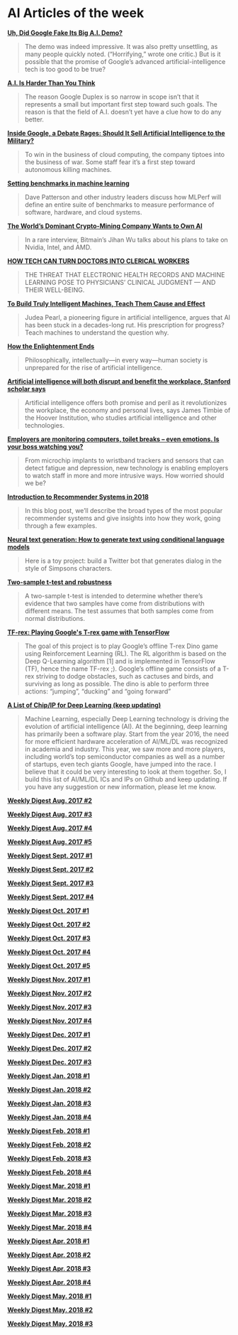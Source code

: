 # AI Articles of the week

**[Uh, Did Google Fake Its Big A.I. Demo?](https://www.vanityfair.com/news/2018/05/uh-did-google-fake-its-big-ai-demo/amp)**
> The demo was indeed impressive. It was also pretty unsettling, as many people quickly noted. (“Horrifying,” wrote one critic.) But is it possible that the promise of Google’s advanced artificial-intelligence tech is too good to be true? 

**[A.I. Is Harder Than You Think](https://www.nytimes.com/2018/05/18/opinion/artificial-intelligence-challenges.html)**
> The reason Google Duplex is so narrow in scope isn’t that it represents a small but important first step toward such goals. The reason is that the field of A.I. doesn’t yet have a clue how to do any better.

**[Inside Google, a Debate Rages: Should It Sell Artificial Intelligence to the Military?](https://www.bloomberg.com/news/articles/2018-05-14/inside-google-a-debate-rages-should-it-sell-artificial-intelligence-to-the-military)**
> To win in the business of cloud computing, the company tiptoes into the business of war. Some staff fear it’s a first step toward autonomous killing machines.

**[Setting benchmarks in machine learning](https://www.oreilly.com/ideas/setting-benchmarks-in-machine-learning)**
> Dave Patterson and other industry leaders discuss how MLPerf will define an entire suite of benchmarks to measure performance of software, hardware, and cloud systems.

**[The World’s Dominant Crypto-Mining Company Wants to Own AI](https://www.bloomberg.com/news/features/2018-05-17/china-s-crypto-chips-king-sets-his-sights-on-ai)**
> In a rare interview, Bitmain’s Jihan Wu talks about his plans to take on Nvidia, Intel, and AMD.

**[HOW TECH CAN TURN DOCTORS INTO CLERICAL WORKERS](https://www.nytimes.com/interactive/2018/05/16/magazine/health-issue-what-we-lose-with-data-driven-medicine.html)**
> THE THREAT THAT ELECTRONIC HEALTH RECORDS AND MACHINE LEARNING POSE TO PHYSICIANS’ CLINICAL JUDGMENT — AND THEIR WELL-BEING.

**[To Build Truly Intelligent Machines, Teach Them Cause and Effect](https://www.quantamagazine.org/to-build-truly-intelligent-machines-teach-them-cause-and-effect-20180515/)**
> Judea Pearl, a pioneering figure in artificial intelligence, argues that AI has been stuck in a decades-long rut. His prescription for progress? Teach machines to understand the question why.

**[How the Enlightenment Ends](https://www.theatlantic.com/magazine/archive/2018/06/henry-kissinger-ai-could-mean-the-end-of-human-history/559124/)**
> Philosophically, intellectually—in every way—human society is unprepared for the rise of artificial intelligence.

**[Artificial intelligence will both disrupt and benefit the workplace, Stanford scholar says](https://news.stanford.edu/2018/05/17/artificial-intelligence-workplace/)**
> Artificial intelligence offers both promise and peril as it revolutionizes the workplace, the economy and personal lives, says James Timbie of the Hoover Institution, who studies artificial intelligence and other technologies.

**[Employers are monitoring computers, toilet breaks – even emotions. Is your boss watching you?](https://www.theguardian.com/world/2018/may/14/is-your-boss-secretly-or-not-so-secretly-watching-you)**
> From microchip implants to wristband trackers and sensors that can detect fatigue and depression, new technology is enabling employers to watch staff in more and more intrusive ways. How worried should we be?

**[Introduction to Recommender Systems in 2018](https://tryolabs.com/blog/introduction-to-recommender-systems/)**
> In this blog post, we’ll describe the broad types of the most popular recommender systems and give insights into how they work, going through a few examples.

**[Neural text generation: How to generate text using conditional language models](https://medium.com/phrasee/neural-text-generation-generating-text-using-conditional-language-models-a37b69c7cd4b)**
> Here is a toy project: build a Twitter bot that generates dialog in the style of Simpsons characters. 

**[Two-sample t-test and robustness](https://www.johndcook.com/blog/2018/05/11/two-sample-t-test/)**
> A two-sample t-test is intended to determine whether there’s evidence that two samples have come from distributions with different means. The test assumes that both samples come from normal distributions.

**[TF-rex: Playing Google's T-rex game with TensorFlow](https://vdutor.github.io/blog/2018/05/07/TF-rex.html)**
> The goal of this project is to play Google’s offline T-rex Dino game using Reinforcement Learning (RL). The RL algorithm is based on the Deep Q-Learning algorithm [1] and is implemented in TensorFlow (TF), hence the name TF-rex ;). Google’s offline game consists of a T-rex striving to dodge obstacles, such as cactuses and birds, and surviving as long as possible. The dino is able to perform three actions: “jumping”, “ducking” and “going forward”

**[A List of Chip/IP for Deep Learning (keep updating)](https://basicmi.github.io/Deep-Learning-Processor-List/)**
> Machine Learning, especially Deep Learning technology is driving the evolution of artificial intelligence (AI). At the beginning, deep learning has primarily been a software play. Start from the year 2016, the need for more efficient hardware acceleration of AI/ML/DL was recognized in academia and industry. This year, we saw more and more players, including world’s top semiconductor companies as well as a number of startups, even tech giants Google, have jumped into the race. I believe that it could be very interesting to look at them together. So, I build this list of AI/ML/DL ICs and IPs on Github and keep updating. If you have any suggestion or new information, please let me know.

**[Weekly Digest Aug. 2017 \#2](https://github.com/basicmi/Machine-Learning-Articles/blob/master/WeeklyDigest2017-08_2.md)**

**[Weekly Digest Aug. 2017 \#3](https://github.com/basicmi/Machine-Learning-Articles/blob/master/WeeklyDigest2017-08_3.md)**

**[Weekly Digest Aug. 2017 \#4](https://github.com/basicmi/Machine-Learning-Articles/blob/master/WeeklyDigest2017-08_4.md)**

**[Weekly Digest Aug. 2017 \#5](https://github.com/basicmi/Machine-Learning-Articles/blob/master/WeeklyDigest2017-08_5.md)**

**[Weekly Digest Sept. 2017 \#1](https://github.com/basicmi/Machine-Learning-Articles/blob/master/WeeklyDigest2017-09_1.md)**

**[Weekly Digest Sept. 2017 \#2](https://github.com/basicmi/Machine-Learning-Articles/blob/master/WeeklyDigest2017-09_2.md)**

**[Weekly Digest Sept. 2017 \#3](https://github.com/basicmi/Machine-Learning-Articles/blob/master/WeeklyDigest2017-09_3.md)**

**[Weekly Digest Sept. 2017 \#4](https://github.com/basicmi/Machine-Learning-Articles/blob/master/WeeklyDigest2017-09_4.md)**

**[Weekly Digest Oct. 2017 \#1](https://github.com/basicmi/Machine-Learning-Articles/blob/master/WeeklyDigest2017-10_1.md)**

**[Weekly Digest Oct. 2017 \#2](https://github.com/basicmi/Machine-Learning-Articles/blob/master/WeeklyDigest2017-10_2.md)**

**[Weekly Digest Oct. 2017 \#3](https://github.com/basicmi/Machine-Learning-Articles/blob/master/WeeklyDigest2017-10_3.md)**

**[Weekly Digest Oct. 2017 \#4](https://github.com/basicmi/Machine-Learning-Articles/blob/master/WeeklyDigest2017-10_4.md)**

**[Weekly Digest Oct. 2017 \#5](https://github.com/basicmi/Machine-Learning-Articles/blob/master/WeeklyDigest2017-10_5.md)**

**[Weekly Digest Nov. 2017 \#1](https://github.com/basicmi/Machine-Learning-Articles/blob/master/WeeklyDigest2017-11_1.md)**

**[Weekly Digest Nov. 2017 \#2](https://github.com/basicmi/Machine-Learning-Articles/blob/master/WeeklyDigest2017-11_2.md)**

**[Weekly Digest Nov. 2017 \#3](https://github.com/basicmi/Machine-Learning-Articles/blob/master/WeeklyDigest2017-11_3.md)**

**[Weekly Digest Nov. 2017 \#4](https://github.com/basicmi/Machine-Learning-Articles/blob/master/WeeklyDigest2017-11_4.md)**

**[Weekly Digest Dec. 2017 \#1](https://github.com/basicmi/Machine-Learning-Articles/blob/master/WeeklyDigest2017-12_1.md)**

**[Weekly Digest Dec. 2017 \#2](https://github.com/basicmi/Machine-Learning-Articles/blob/master/WeeklyDigest2017-12_2.md)**

**[Weekly Digest Dec. 2017 \#3](https://github.com/basicmi/Machine-Learning-Articles/blob/master/WeeklyDigest2017-12_3.md)**

**[Weekly Digest Jan. 2018 \#1](https://github.com/basicmi/Machine-Learning-Articles/blob/master/WeeklyDigest2018-01_1.md)**

**[Weekly Digest Jan. 2018 \#2](https://github.com/basicmi/Machine-Learning-Articles/blob/master/WeeklyDigest2018-01_2.md)**

**[Weekly Digest Jan. 2018 \#3](https://github.com/basicmi/Machine-Learning-Articles/blob/master/WeeklyDigest2018-01_3.md)**

**[Weekly Digest Jan. 2018 \#4](https://github.com/basicmi/Machine-Learning-Articles/blob/master/WeeklyDigest2018-01_4.md)**

**[Weekly Digest Feb. 2018 \#1](https://github.com/basicmi/Machine-Learning-Articles/blob/master/WeeklyDigest2018-02_1.md)**

**[Weekly Digest Feb. 2018 \#2](https://github.com/basicmi/Machine-Learning-Articles/blob/master/WeeklyDigest2018-02_2.md)**

**[Weekly Digest Feb. 2018 \#3](https://github.com/basicmi/Machine-Learning-Articles/blob/master/WeeklyDigest2018-02_3.md)**

**[Weekly Digest Feb. 2018 \#4](https://github.com/basicmi/Machine-Learning-Articles/blob/master/WeeklyDigest2018-02_4.md)**

**[Weekly Digest Mar. 2018 \#1](https://github.com/basicmi/Machine-Learning-Articles/blob/master/WeeklyDigest2018-03_1.md)**

**[Weekly Digest Mar. 2018 \#2](https://github.com/basicmi/Machine-Learning-Articles/blob/master/WeeklyDigest2018-03_2.md)**

**[Weekly Digest Mar. 2018 \#3](https://github.com/basicmi/Machine-Learning-Articles/blob/master/WeeklyDigest2018-03_3.md)**

**[Weekly Digest Mar. 2018 \#4](https://github.com/basicmi/Machine-Learning-Articles/blob/master/WeeklyDigest2018-03_4.md)**

**[Weekly Digest Apr. 2018 \#1](https://github.com/basicmi/Machine-Learning-Articles/blob/master/WeeklyDigest2018-04_1.md)**

**[Weekly Digest Apr. 2018 \#2](https://github.com/basicmi/Machine-Learning-Articles/blob/master/WeeklyDigest2018-04_2.md)**

**[Weekly Digest Apr. 2018 \#3](https://github.com/basicmi/Machine-Learning-Articles/blob/master/WeeklyDigest2018-04_3.md)**

**[Weekly Digest Apr. 2018 \#4](https://github.com/basicmi/Machine-Learning-Articles/blob/master/WeeklyDigest2018-04_4.md)**

**[Weekly Digest May. 2018 \#1](https://github.com/basicmi/Machine-Learning-Articles/blob/master/WeeklyDigest2018-05_1.md)**

**[Weekly Digest May. 2018 \#2](https://github.com/basicmi/Machine-Learning-Articles/blob/master/WeeklyDigest2018-05_2.md)**

**[Weekly Digest May. 2018 \#3](https://github.com/basicmi/Machine-Learning-Articles/blob/master/WeeklyDigest2018-05_3.md)**
